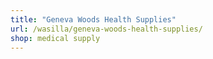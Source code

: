 ```yaml
---
title: "Geneva Woods Health Supplies"
url: /wasilla/geneva-woods-health-supplies/
shop: medical supply
---
```

